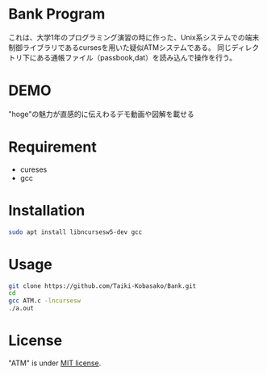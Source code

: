 # Bank Program
これは、大学1年のプログラミング演習の時に作った、Unix系システムでの端末制御ライブラリであるcursesを用いた疑似ATMシステムである。
同じディレクトリ下にある通帳ファイル（passbook,dat）を読み込んで操作を行う。
 
# DEMO
"hoge"の魅力が直感的に伝えわるデモ動画や図解を載せる
 
# Requirement
* cureses
* gcc
 
# Installation
```bash
sudo apt install libncursesw5-dev gcc
```
 
# Usage
```bash
git clone https://github.com/Taiki-Kobasako/Bank.git
cd 
gcc ATM.c -lncursesw
./a.out
```

# License
"ATM" is under [MIT license](https://en.wikipedia.org/wiki/MIT_License).
 
